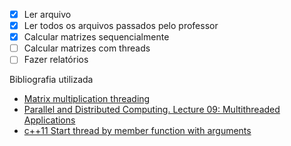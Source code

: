 - [x] Ler arquivo
- [x] Ler todos os arquivos passados pelo professor
- [x] Calcular matrizes sequencialmente
- [ ] Calcular matrizes com threads
- [ ] Fazer relatórios

Bibliografia utilizada

- [Matrix multiplication threading](https://github.com/mtrebi/matrix-multiplication-threading)
- [Parallel and Distributed Computing. Lecture 09: Multithreaded Applications](http://turing.une.edu.au/~cosc330/lectures/display_notes.php?lecture=09)
- [c++11 Start thread by member function with arguments](https://thispointer.com/c11-start-thread-by-member-function-with-arguments/)

